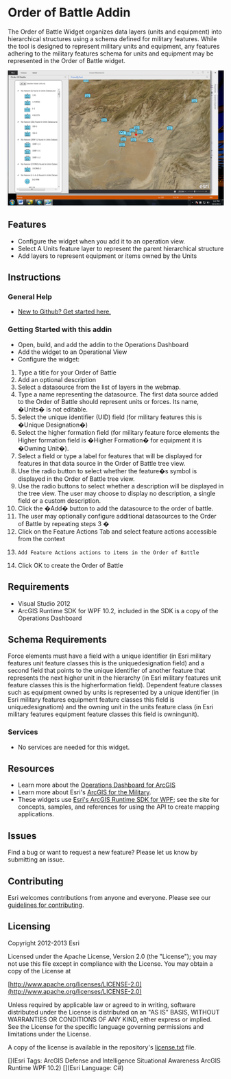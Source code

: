 # Order of Battle Addin

The Order of Battle Widget organizes data layers (units and equipment) into hierarchical structures using a schema defined for military features.  While the tool is designed to represent military units and equipment, any features adhering to the military features schema for units and equipment may be represented in the Order of Battle widget.

![Image of Operations Dashboard]( Screenshot.PNG "solutions-widgets-wpf")

## Features

* Configure the widget when you add it to an operation view.  
* Select A Units feature layer to represent the parent hierarchical structure
* Add layers to represent equipment or items owned by the Units

## Instructions

### General Help

* [New to Github? Get started here.](http://htmlpreview.github.com/?https://github.com/Esri/esri.github.com/blob/master/help/esri-getting-to-know-github.html)

### Getting Started with this addin
* Open, build, and add the addin to the Operations Dashboard
* Add the widget to an Operational View
* Configure the widget:

1.	Type a title for your Order of Battle
2.	Add an optional description
3.	Select a datasource from the list of layers in the webmap.  
4.	Type a name representing the datasource.  The first data source added to the Order of Battle should represent units or forces.  Its name, �Units� is not editable.
5.	Select the unique identifier (UID) field (for military features  this is �Unique Designation�)
6.	Select the higher formation field (for military feature force elements the Higher formation field is �Higher Formation� for equipment it is �Owning Unit�).
7.	Select a field or type a label for features that will be displayed for features in that data source in the Order of Battle tree view.
8.	Use the radio button to select whether the feature�s symbol is displayed in the Order of Battle tree view.
9.	Use the radio buttons to select whether a description will be displayed in the tree view.  The user may choose to display no description, a single field or a custom description.
10.	Click the �Add� button to add the datasource to the order of battle.  
11.	The user may optionally configure additional datasources to the Order of Battle by repeating steps 3 � 
12.	Click on the Feature Actions Tab and select feature actions accessible from the context 
13.     Add Feature Actions actions to items in the Order of Battle
14.	Click OK to create the Order of Battle	

## Requirements

* Visual Studio 2012
* ArcGIS Runtime SDK for WPF 10.2, included in the SDK is a copy of the Operations Dashboard

## Schema Requirements
Force elements must have a field with a unique identifier (in Esri military features unit feature classes this is the uniquedesignation field) and a second field that points to the unique identifier of another feature that represents the next higher unit in the hierarchy (in Esri military features unit feature classes this is the higherformation field).
Dependent feature classes such as equipment owned by units is represented by a unique identifier (in Esri military features equipment feature classes this field is uniquedesignatiom) and the owning unit in the units feature class (in Esri military features equipment feature classes this field is owningunit).
 
### Services

* No services are needed for this widget.

## Resources

* Learn more about the [Operations Dashboard for ArcGIS](http://resources.arcgis.com/en/operations-dashboard/)
* Learn more about Esri's [ArcGIS for the Military](http://solutions.arcgis.com/military/).
* These widgets use [Esri's ArcGIS Runtime SDK for WPF](http://resources.arcgis.com/en/communities/runtime-wpf/);
see the site for concepts, samples, and references for using the API to create mapping applications.

## Issues

Find a bug or want to request a new feature?  Please let us know by submitting an issue.

## Contributing

Esri welcomes contributions from anyone and everyone. Please see our [guidelines for contributing](https://github.com/esri/contributing).

## Licensing

Copyright 2012-2013 Esri

Licensed under the Apache License, Version 2.0 (the "License");
you may not use this file except in compliance with the License.
You may obtain a copy of the License at

   [http://www.apache.org/licenses/LICENSE-2.0](http://www.apache.org/licenses/LICENSE-2.0)

Unless required by applicable law or agreed to in writing, software
distributed under the License is distributed on an "AS IS" BASIS,
WITHOUT WARRANTIES OR CONDITIONS OF ANY KIND, either express or implied.
See the License for the specific language governing permissions and
limitations under the License.

A copy of the license is available in the repository's
[license.txt](license.txt) file.


[](Esri Tags: ArcGIS Defense and Intelligence Situational Awareness ArcGIS Runtime WPF 10.2)
[](Esri Language: C#)
